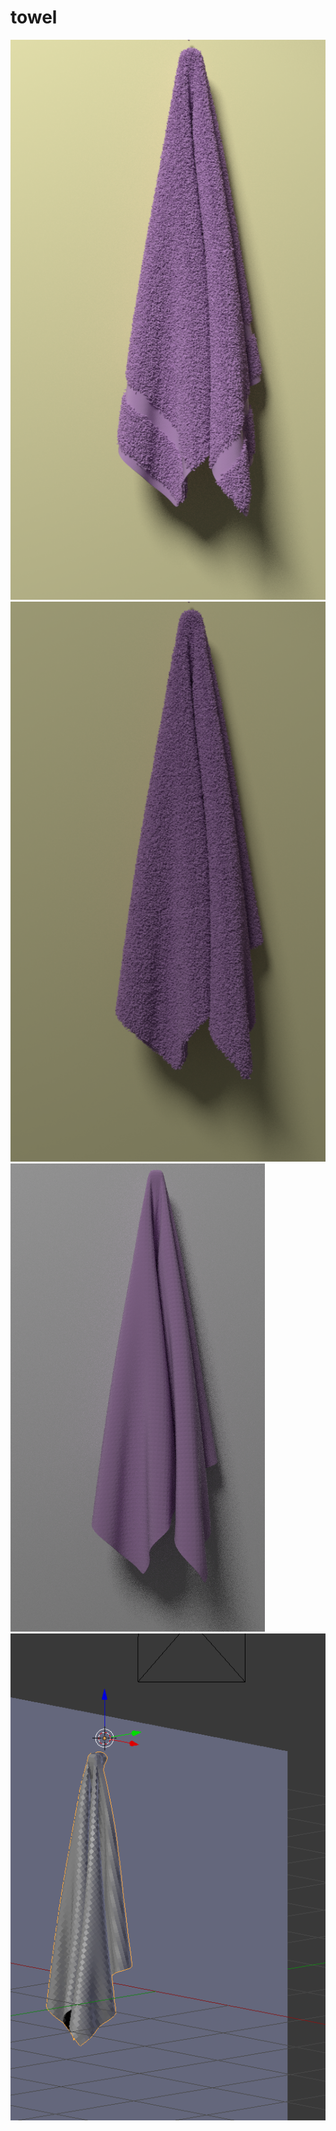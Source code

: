 # towel
![Donut Project](images/im4.png)
![Donut Project](images/im3.png)
![Donut Project](images/im2.png)
![Donut Project](images/im1.png)
